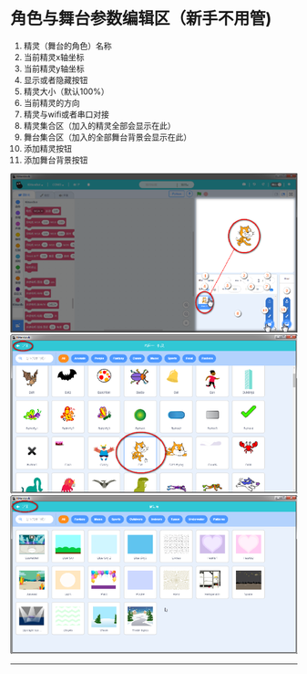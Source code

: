 # 角色与舞台参数编辑区（新手不用管)   
1. 精灵（舞台的角色）名称   
1. 当前精灵x轴坐标   
1. 当前精灵y轴坐标   
1. 显示或者隐藏按钮   
1. 精灵大小（默认100%）   
1. 当前精灵的方向   
1. 精灵与wifi或者串口对接   
1. 精灵集合区（加入的精灵全部会显示在此）   
1. 舞台集合区（加入的全部舞台背景会显示在此）   
1. 添加精灵按钮   
1. 添加舞台背景按钮   

![](./images/J4.5.bmp)
![](./images/J4.6.bmp)
![](./images/J4.7.bmp)

----------